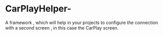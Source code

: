 # CarPlayHelper-
A framework , which will help in your projects to configure the connection with a second screen , in this case the CarPlay screen.
